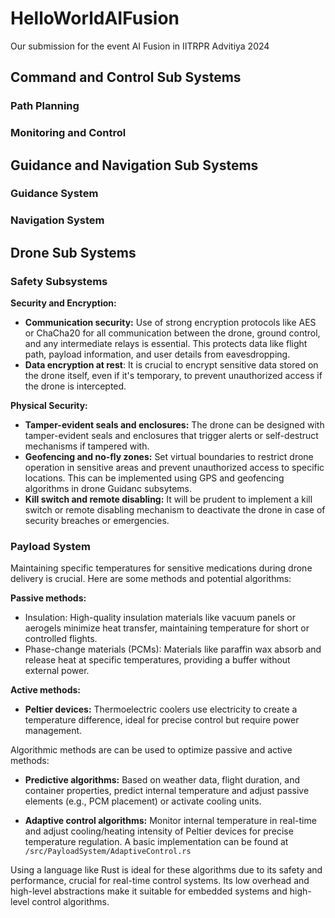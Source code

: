 # HelloWorldAIFusion
Our submission for the event AI Fusion in IITRPR Advitiya 2024 

## Command and Control Sub Systems
### Path Planning 

### Monitoring and Control


## Guidance and Navigation Sub Systems

### Guidance System

### Navigation System

## Drone Sub Systems

### Safety Subsystems
**Security and Encryption:**

- **Communication security:** Use of strong encryption protocols like AES or ChaCha20 for all communication between the drone, ground control, and any intermediate relays is essential. This protects data like flight path, payload information, and user details from eavesdropping.
- **Data encryption at rest**: It is crucial to encrypt sensitive data stored on the drone itself, even if it's temporary, to prevent unauthorized access if the drone is intercepted.

**Physical Security:**

- **Tamper-evident seals and enclosures:** The drone can be designed with tamper-evident seals and enclosures that trigger alerts or self-destruct mechanisms if tampered with.
- **Geofencing and no-fly zones:** Set virtual boundaries to restrict drone operation in sensitive areas and prevent unauthorized access to specific locations. This can be implemented using GPS and geofencing algorithms in drone Guidanc subsytems.
- **Kill switch and remote disabling:** It will be prudent to implement a kill switch or remote disabling mechanism to deactivate the drone in case of security breaches or emergencies.

### Payload System
Maintaining specific temperatures for sensitive medications during drone delivery is crucial. Here are some methods and potential algorithms:

**Passive methods:**
- Insulation: High-quality insulation materials like vacuum panels or aerogels minimize heat transfer, maintaining temperature for short or controlled flights.
- Phase-change materials (PCMs): Materials like paraffin wax absorb and release heat at specific temperatures, providing a buffer without external power.

**Active methods:**

- **Peltier devices:** Thermoelectric coolers use electricity to create a temperature difference, ideal for precise control but require power management.

Algorithmic methods are can be used to optimize passive and active methods:

- **Predictive algorithms:** Based on weather data, flight duration, and container properties, predict internal temperature and adjust passive elements (e.g., PCM placement) or activate cooling units. 

- **Adaptive control algorithms:** Monitor internal temperature in real-time and adjust cooling/heating intensity of Peltier devices for precise temperature regulation. A basic implementation can be found at `/src/PayloadSystem/AdaptiveControl.rs`

Using a language like Rust is ideal for these algorithms due to its safety and performance, crucial for real-time control systems. Its low overhead and high-level abstractions make it suitable for embedded systems and high-level control algorithms.